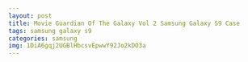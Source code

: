 ```yaml
---
layout: post
title: Movie Guardian Of The Galaxy Vol 2 Samsung Galaxy S9 Case
tags: samsung galaxy s9
categories: samsung
img: 1DiA6gqj2UGBlHbcsvEpwwY92Jo2kDO3a
---
```

